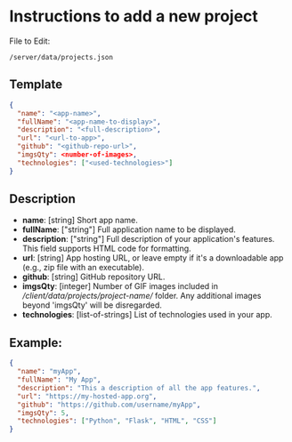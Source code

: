 # Instructions to add a new project

File to Edit:

    /server/data/projects.json

## Template

```json
{
  "name": "<app-name>",
  "fullName": "<app-name-to-display>",
  "description": "<full-description>",
  "url": "<url-to-app>",
  "github": "<github-repo-url>",
  "imgsQty": <number-of-images>,
  "technologies": ["<used-technologies>"]
}
```

## Description

- **name**: [string] Short app name.
- **fullName**: ["string"] Full application name to be displayed.
- **description**: ["string"] Full description of your application's features. This field supports HTML code for formatting.
- **url**: [string] App hosting URL, or leave empty if it's a downloadable app (e.g., zip file with an executable).
- **github**: [string] GitHub repository URL.
- **imgsQty**: [integer] Number of GIF images included in _/client/data/projects/project-name/_ folder. Any additional images beyond 'imgsQty' will be disregarded.
- **technologies**: [list-of-strings] List of technologies used in your app.

## Example:

```json
{
  "name": "myApp",
  "fullName": "My App",
  "description": "This a description of all the app features.",
  "url": "https://my-hosted-app.org",
  "github": "https://github.com/username/myApp",
  "imgsQty": 5,
  "technologies": ["Python", "Flask", "HTML", "CSS"]
}
```
